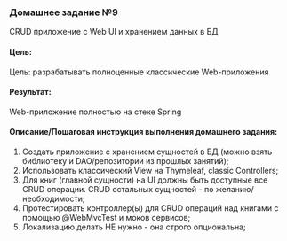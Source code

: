 ### Домашнее задание №9
CRUD приложение с Web UI и хранением данных в БД

#### Цель:
Цель: разрабатывать полноценные классические Web-приложения

#### Результат:
Web-приложение полностью на стеке Spring

#### Описание/Пошаговая инструкция выполнения домашнего задания:
1. Создать приложение с хранением сущностей в БД (можно взять библиотеку и DAO/репозитории из прошлых занятий);
2. Использовать классический View на Thymeleaf, classic Controllers;
3. Для книг (главной сущности) на UI должны быть доступные все CRUD операции. CRUD остальных сущностей - по желанию/необходимости;
4. Протестировать контроллер(ы) для CRUD операций над книгами с помощью @WebMvcTest и моков сервисов;
5. Локализацию делать НЕ нужно - она строго опциональна;
